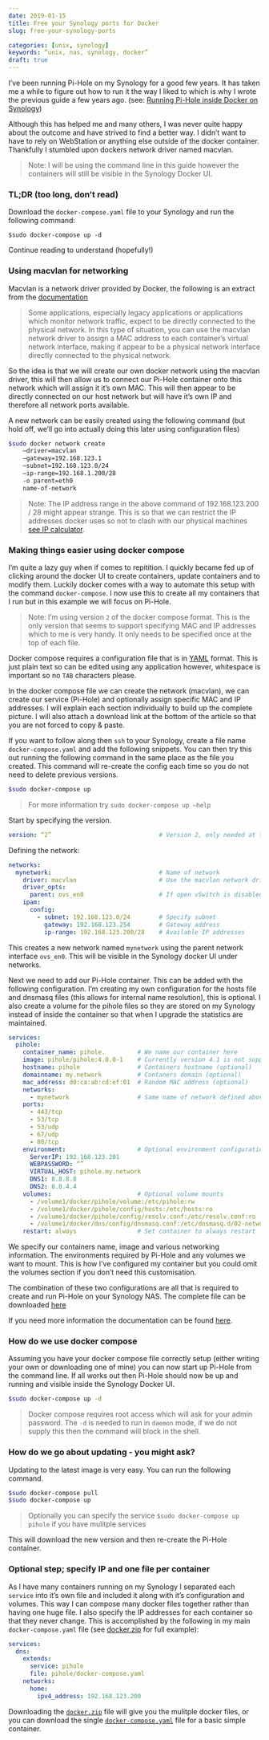 ```yaml
---
date: 2019-01-15
title: Free your Synology ports for Docker
slug: free-your-synology-ports

categories: [unix, synology]
keywords: “unix, nas, synology, docker”
draft: true
---
```


I’ve been running Pi-Hole on my Synology for a good few years.  It has taken me a while to figure out how to run it the way I liked to which is why I wrote the previous guide a few years ago.  (see: [Running Pi-Hole inside Docker on Synology](/post/unix/synology/running-pihole-inside-docker/))

Although this has helped me and many others, I was never quite happy about the outcome and have strived to find a better way.  I didn’t want to have to rely on WebStation or anything else outside of the docker container.  Thankfully I stumbled upon dockers network driver named macvlan.

> Note: I will be using the command line in this guide however the containers will still be visible in the Synology Docker UI.

### TL;DR (too long, don’t read)

Download the `docker-compose.yaml` file to your Synology and run the following command:

```
$sudo docker-compose up -d
```

Continue reading to understand (hopefully!)

### Using macvlan for networking

Macvlan is a network driver provided by Docker, the following is an extract from the [documentation](https://docs.docker.com/network/macvlan)

> Some applications, especially legacy applications or applications which monitor network traffic, expect to be directly connected to the physical network. In this type of situation, you can use the macvlan network driver to assign a MAC address to each container’s virtual network interface, making it appear to be a physical network interface directly connected to the physical network.

So the idea is that we will create our own docker network using the macvlan driver, this will then allow us to connect our Pi-Hole container onto this network which will assign it it’s own MAC.  This will then appear to be directly connected on our host network but will have it’s own IP and therefore all network ports available.

A new network can be easily created using the following command (but hold off, we’ll go into actually doing this later using configuration files)

``` bash
$sudo docker network create 
    —driver=macvlan 
    —gateway=192.168.123.1
    —subnet=192.168.123.0/24 
    —ip-range=192.168.1.200/28 
    -o parent=eth0
    name-of-network
```

> Note: The IP address range in the above command of 192.168.123.200 / 28 might appear strange.  This is so that we can restrict the IP addresses docker uses so not to clash with our physical machines [see IP calculator](http://jodies.de/ipcalc).

### Making things easier using docker compose

I’m quite a lazy guy when if comes to repitition.  I quickly became fed up of clicking around the docker UI to create containers, update containers and to modify them.  Luckily docker comes with a way to automate this setup with the command `docker-compose`.  I now use this to create all my containers that I run but in this example we will focus on Pi-Hole.

> Note: I’m using version `2` of the docker compose format.  This is the only version that seems to support specifying MAC and IP addresses which to me is very handy.  It only needs to be specified once at the top of each file.

Docker compose requires a configuration file that is in [YAML](https://yaml.org) format.  This is just plain text so can be edited using any application however, whitespace is important so no `TAB` characters please.

In the docker compose file we can create the network (macvlan), we can create our service (Pi-Hole) and optionally assign specific MAC and IP addresses.  I will explain each section individually to build up the complete picture.  I will also attach a download link at the bottom of the article so that you are not forced to copy & paste.

If you want to follow along then `ssh` to your Synology, create a file name `docker-compose.yaml` and add the following snippets. You can then try this out running the following command in the same place as the file you created.  This command will re-create the config each time so you do not need to delete previous versions.

``` bash
$sudo docker-compose up
```

> For more information try `sudo docker-compose up —help`

Start by specifying the version.

``` yaml
version: “2”                              # Version 2, only needed at top of each file
```

Defining the network:
``` yaml
networks:
  mynetwork:                              # Name of network
    driver: macvlan                       # Use the macvlan network driver
    driver_opts:
      parent: ovs_en0                     # If open vSwitch is disabled use en0 (or en1 +)
    ipam:
      config:
        - subnet: 192.168.123.0/24        # Specify subnet
          gateway: 192.168.123.254        # Gateway address
          ip-range: 192.168.123.200/28    # Available IP addresses
```

This creates a new network named `mynetwork` using the parent network interface `ovs_en0`.  This will be visible in the Synology docker UI under networks.

Next we need to add our Pi-Hole container.  This can be added with the following configuration.  I’m creating my own configuration for the hosts file and dnsmasq files (this allows for internal name resolution), this is optional.  I also create a volume for the pihole files so they are stored on my Synology instead of inside the container so that when I upgrade the statistics are maintained.

```yaml
services:
  pihole:
    container_name: pihole.         # We name our container here
    image: pihole/pihole:4.0.0-1    # Currently version 4.1 is not supported on Synology
    hostname: pihole                # Containers hostname (optional)
    domainname: my.network          # Contaners domain (optional)
    mac_address: d0:ca:ab:cd:ef:01  # Random MAC address (optional)
    networks:
      - mynetwork                   # Same name of network defined above
    ports:
      - 443/tcp
      - 53/tcp
      - 53/udp
      - 67/udp
      - 80/tcp
    environment:                    # Optional environment configuration
      ServerIP: 192.168.123.201
      WEBPASSWORD: “”
      VIRTUAL_HOST: pihole.my.network
      DNS1: 8.8.8.8
      DNS2: 8.8.4.4
    volumes:                        # Optional volume mounts
      - /volume1/docker/pihole/volume:/etc/pihole:rw
      - /volume1/docker/pihole/config/hosts:/etc/hosts:ro
      - /volume1/docker/pihole/config/resolv.conf:/etc/resolv.conf:ro
      - /volume1/docker/dns/config/dnsmasq.conf:/etc/dnsmasq.d/02-network.conf:ro
    restart: always                 # Set container to always restart
```

We specify our containers name, image and various networking information.  The environments required by Pi-Hole and any volumes we want to mount.  This is how I’ve configured my container but you could omit the volumes section if you don’t need this customisation.

The combination of these two configurations are all that is required to create and run Pi-Hole on your Synology NAS.  The complete file can be downloaded [here](/downloads/pihole/docker-compose.yaml)

If you need more information the documentation can be found [here](https://docs.docker.com/compose).

### How do we use docker compose

Assuming you have your docker compose file correctly setup (either writing your own or downloading one of mine) you can now start up Pi-Hole from the command line.  If all works out then Pi-Hole should now be up and running and visible inside the Synology Docker UI.

``` bash
$sudo docker-compose up -d
```

> Docker compose requires root access which will ask for your admin password.  The `-d` is needed to run in `daemon` mode, if we do not supply this then the command will block in the shell.

### How do we go about updating - you might ask?

Updating to the latest image is very easy.  You can run the following command.

``` bash
$sudo docker-compose pull
$sudo docker-compose up
```

> Optionally you can specify the service `$sudo docker-compose up pihole` if you have mulitple services

This will download the new version and then re-create the Pi-Hole container.

### Optional step; specify IP and one file per container

As I have many containers running on my Synology I separated each `service` into it’s own file and included it along with it’s configuration and volumes.  This way I can compose many docker files together rather than having one huge file.  I also specify the IP addresses for each container so that they never change.  This is accomplished by the following in my main `docker-compose.yaml` file (see [docker.zip](/downloads/pihole/docker.zip) for full example):

``` yaml
services:
  dns:
    extends:
      service: pihole
      file: pihole/docker-compose.yaml
    networks:
      home:
        ipv4_address: 192.168.123.200
```

Downloading the [`docker.zip`](/downloads/pihole/docker.zip) file will give you the mulitple docker files, or you can download the single [`docker-compose.yaml`](/downloads/pihole/docker-compose.yaml) file for a basic simple container.